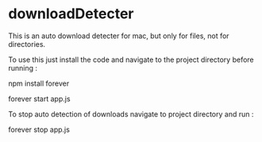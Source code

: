 # downloadDetecter
This is an auto download detecter for mac, but only for files, not for directories.

To use this just install the code and navigate to the project directory before running :

npm install forever

forever start app.js

To stop auto detection of downloads navigate to project directory and run :

forever stop app.js
